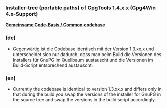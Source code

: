 ### Installer-tree (portable paths) of GpgTools 1.4.x.x (Gpg4Win 4.x-Support)

**[Gemeinsame Code-Basis / Common codebase](https://github.com/landsh-de/GpgTools/blob/main/v1.3/)**

### (de)
- Gegenwärtig ist die Codebase identisch mit der Version 1.3.xx.x und unterscheidet sich nur dadurch, dass man beim Build die Versionen des Installers für GnuPG im Quellbaum austauscht und die Versionen im Build-Script entsprechend austauscht.

### (en)
- Currently the codebase is identical to version 1.3.xx.x and differs only in that during the build you swap the versions of the installer for GnuPG in the source tree and swap the versions in the build script accordingly.
